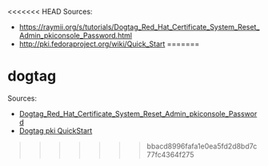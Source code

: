 <<<<<<< HEAD
Sources: 
* https://raymii.org/s/tutorials/Dogtag_Red_Hat_Certificate_System_Reset_Admin_pkiconsole_Password.html
* http://pki.fedoraproject.org/wiki/Quick_Start
=======
# dogtag

Sources:

* [Dogtag_Red_Hat_Certificate_System_Reset_Admin_pkiconsole_Password](https://raymii.org/s/tutorials/Dogtag_Red_Hat_Certificate_System_Reset_Admin_pkiconsole_Password.html)
* [Dogtag pki QuickStart](http://pki.fedoraproject.org/wiki/Quick_Start)
>>>>>>> bbacd8996fafa1e0ea5fd2d8bd7c77fc4364f275
